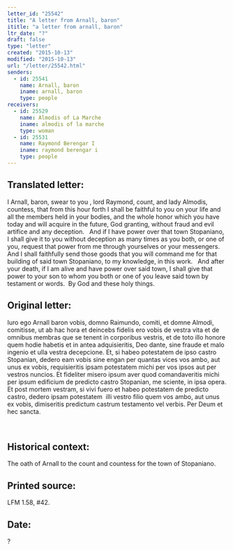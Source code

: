 ```yaml
---
letter_id: "25542"
title: "A letter from Arnall, baron"
ititle: "a letter from arnall, baron"
ltr_date: "?"
draft: false
type: "letter"
created: "2015-10-13"
modified: "2015-10-13"
url: "/letter/25542.html"
senders:
  - id: 25541
    name: Arnall, baron
    iname: arnall, baron
    type: people
receivers:
  - id: 25529
    name: Almodis of La Marche
    iname: almodis of la marche
    type: woman
  - id: 25531
    name: Raymond Berengar I
    iname: raymond berengar i
    type: people
---
```

<h2> Translated letter:</h2><p>I Arnall, baron, swear to you , lord Raymond, count, and lady Almodis, countess, that from this hour forth I shall be faithful to you on your life and all the members held in your bodies, and the whole honor which you have today and will acquire in the future, God granting, without fraud and evil artifice and any deception.&nbsp;&nbsp; And if I have power over that town Stopaniano, I shall give it to you without deception as many times as you both, or one of you, request that power from me through yourselves or your messengers.&nbsp; And I shall faithfully send those goods that you will command me for that building of said town Stopaniano, to my knowledge, in this work.&nbsp;&nbsp; And after your death, if I am alive and have power over said town, I shall give that power to your son to whom you both or one of you leave said town by testament or words.&nbsp; By God and these holy things.</p><h2 class="mt-4"> Original letter:</h2><p>Iuro ego Arnall baron vobis, domno Raimundo, comiti, et domne Almodi, comitisse, ut ab hac hora et deincebs fidelis ero vobis de vestra vita et de omnibus membras que se tenent in corporibus vestris, et de toto illo honore quem hodie habetis et in antea adquisieritis, Deo dante, sine fraude et malo ingenio et ulla vestra decepcione. Et, si habeo potestatem de ipso castro Stopanian, dedero eam vobis sine engan per quantas vices vos ambo, aut unus ex vobis, requisieritis ipsam potestatem michi per vos ipsos aut per vestros nuncios. Et fideliter misero ipsum aver quod comandaveritis michi per ipsum edificium de predicto castro Stopanian, me sciente, in ipsa opera. Et post mortem vestram, si vivi fuero et habeo potestatem de predicto castro, dedero ipsam potestatem &nbsp;illi vestro filio quem vos ambo, aut unus ex vobis, dimiseritis predictum castrum testamento vel verbis. Per Deum et hec sancta.</p><p>&nbsp;</p><h2 class="mt-4"> Historical context:</h2><p>The oath of Arnall to the count and countess for the town of Stopaniano.</p><h2 class="mt-4"> Printed source:</h2><p>LFM 1.58, #42.&nbsp;</p><h2 class="mt-4"> Date:</h2>?